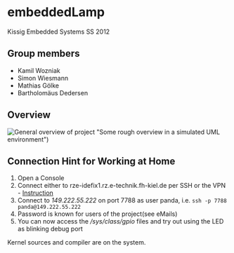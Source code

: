 embeddedLamp
========

Kissig Embedded Systems SS 2012

Group members
--------------
* Kamil Wozniak
* Simon Wiesmann
* Mathias Gölke
* Bartholomäus Dedersen

Overview
--------

![General overview of project](https://github.com/Phialo/embeddedLamp/raw/master/overview.png) "Some rough overview in a simulated UML environment")

Connection Hint for Working at Home
---------------------------------

1. Open a Console
2. Connect either to rze-idefix1.rz.e-technik.fh-kiel.de per SSH or the VPN - [Instruction](http://www.fh-kiel.de/index.php?id=6225)
3. Connect to *149.222.55.222* on port 7788 as user panda, i.e.
`ssh -p 7788 panda@149.222.55.222`
4. Password is known for users of the project(see eMails)
5. You can now access the */sys/class/gpio* files and try out using the LED as blinking debug port

Kernel sources and compiler are on the system.
